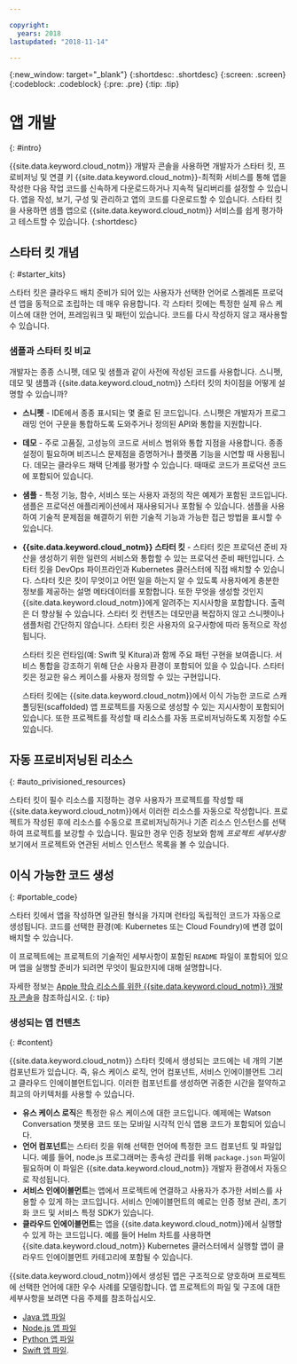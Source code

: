 ```yaml
---

copyright:
  years: 2018
lastupdated: "2018-11-14"

---
```

{:new_window: target="_blank"}
{:shortdesc: .shortdesc}
{:screen: .screen}
{:codeblock: .codeblock}
{:pre: .pre}
{:tip: .tip}

# 앱 개발
{: #intro}

{{site.data.keyword.cloud_notm}} 개발자 콘솔을 사용하면 개발자가 스타터 킷, 프로비저닝 및 연결 키 {{site.data.keyword.cloud_notm}}-최적화 서비스를 통해 앱을 작성한 다음 작업 코드를 신속하게 다운로드하거나 지속적 딜리버리를 설정할 수 있습니다. 앱을 작성, 보기, 구성 및 관리하고 앱의 코드를 다운로드할 수 있습니다. 스타터 킷을 사용하면 샘플 앱으로 {{site.data.keyword.cloud_notm}} 서비스를 쉽게 평가하고 테스트할 수 있습니다.
{:shortdesc}

## 스타터 킷 개념
{: #starter_kits}

스타터 킷은 클라우드 배치 준비가 되어 있는 사용자가 선택한 언어로 스켈레톤 프로덕션 앱을 동적으로 조립하는 데 매우 유용합니다. 각 스타터 킷에는 특정한 실제 유스 케이스에 대한 언어, 프레임워크 및 패턴이 있습니다. 코드를 다시 작성하지 않고 재사용할 수 있습니다.

### 샘플과 스타터 킷 비교

개발자는 종종 스니펫, 데모 및 샘플과 같이 사전에 작성된 코드를 사용합니다. 스니펫, 데모 및 샘플과 {{site.data.keyword.cloud_notm}} 스타터 킷의 차이점을 어떻게 설명할 수 있습니까?

* **스니펫** - IDE에서 종종 표시되는 몇 줄로 된 코드입니다. 스니펫은 개발자가 프로그래밍 언어 구문을 통합하도록 도와주거나 정의된 API와 통합을 지원합니다.

* **데모** - 주로 고품질, 고성능의 코드로 서비스 범위와 통합 지점을 사용합니다. 종종 설정이 필요하며 비즈니스 문제점을 증명하거나 플랫폼 기능을 시연할 때 사용됩니다. 데모는 클라우드 채택 단계를 평가할 수 있습니다. 때때로 코드가 프로덕션 코드에 포함되어 있습니다.

* **샘플** - 특정 기능, 함수, 서비스 또는 사용자 과정의 작은 예제가 포함된 코드입니다. 샘플은 프로덕션 애플리케이션에서 재사용되거나 포함될 수 있습니다. 샘플을 사용하여 기술적 문제점을 해결하기 위한 기술적 기능과 가능한 접근 방법을 표시할 수 있습니다.

* **{{site.data.keyword.cloud_notm}} 스타터 킷** - 스타터 킷은 프로덕션 준비 자산을 생성하기 위한 일련의 서비스와 통합할 수 있는 프로덕션 준비 패턴입니다. 스타터 킷을 DevOps 파이프라인과 Kubernetes 클러스터에 직접 배치할 수 있습니다. 스타터 킷은 킷이 무엇이고 어떤 일을 하는지 알 수 있도록 사용자에게 충분한 정보를 제공하는 설명 메타데이터를 포함합니다. 또한 무엇을 생성할 것인지 {{site.data.keyword.cloud_notm}}에게 알려주는 지시사항을 포함합니다. 출력은 더 향상될 수 있습니다. 스타터 킷 컨텐츠는 데모만큼 복잡하지 않고 스니펫이나 샘플처럼 간단하지 않습니다. 스타터 킷은 사용자의 요구사항에 따라 동적으로 작성됩니다.

  스타터 킷은 런타임(예: Swift 및 Kitura)과 함께 주요 패턴 구현을 보여줍니다. 서비스 통합을 강조하기 위해 단순 사용자 환경이 포함되어 있을 수 있습니다. 스타터 킷은 정교한 유스 케이스를 사용자 정의할 수 있는 구현입니다.

  스타터 킷에는 {{site.data.keyword.cloud_notm}}에서 이식 가능한 코드로 스캐폴딩된(scaffolded) 앱 프로젝트를 자동으로 생성할 수 있는 지시사항이 포함되어 있습니다. 또한 프로젝트를 작성할 때 리소스를 자동 프로비저닝하도록 지정할 수도 있습니다.

## 자동 프로비저닝된 리소스
{: #auto_privisioned_resources}

스타터 킷이 필수 리소스를 지정하는 경우 사용자가 프로젝트를 작성할 때 {{site.data.keyword.cloud_notm}}에서 이러한 리소스를 자동으로 작성합니다. 프로젝트가 작성된 후에 리소스를 수동으로 프로비저닝하거나 기존 리소스 인스턴스를 선택하여 프로젝트를 보강할 수 있습니다. 필요한 경우 인증 정보와 함께 *프로젝트 세부사항*보기에서 프로젝트와 연관된 서비스 인스턴스 목록을 볼 수 있습니다.

## 이식 가능한 코드 생성
{: #portable_code}

스타터 킷에서 앱을 작성하면 일관된 형식을 가지며 런타임 독립적인 코드가 자동으로 생성됩니다. 코드를 선택한 환경(예: Kubernetes 또는 Cloud Foundry)에 변경 없이 배치할 수 있습니다.

이 프로젝트에는 프로젝트의 기술적인 세부사항이 포함된 `README` 파일이 포함되어 있으며 앱을 실행할 준비가 되려면 무엇이 필요한지에 대해 설명합니다.

자세한 정보는 [Apple 학습 리소스를 위한 {{site.data.keyword.cloud_notm}} 개발자 콘솔](https://cloud.ibm.com/developer/appledevelopment/learning-resources)을 참조하십시오.
{: tip}

### 생성되는 앱 컨텐츠
{: #content}

{{site.data.keyword.cloud_notm}} 스타터 킷에서 생성되는 코드에는 네 개의 기본 컴포넌트가 있습니다. 즉, 유스 케이스 로직, 언어 컴포넌트, 서비스 인에이블먼트 그리고 클라우드 인에이블먼트입니다. 이러한 컴포넌트를 생성하면 귀중한 시간을 절약하고 최고의 아키텍처를 사용할 수 있습니다.

* **유스 케이스 로직**은 특정한 유스 케이스에 대한 코드입니다. 예제에는 Watson Conversation 챗봇용 코드 또는 모바일 시각적 인식 앱용 코드가 포함되어 있습니다.
* **언어 컴포넌트**는 스타터 킷을 위해 선택한 언어에 특정한 코드 컴포넌트 및 파일입니다. 예를 들어, node.js 프로그래머는 종속성 관리를 위해 `package.json` 파일이 필요하며 이 파일은 {{site.data.keyword.cloud_notm}} 개발자 환경에서 자동으로 작성됩니다.
* **서비스 인에이블먼트**는 앱에서 프로젝트에 연결하고 사용자가 추가한 서비스를 사용할 수 있게 하는 코드입니다. 서비스 인에이블먼트의 예로는 인증 정보 관리, 초기화 코드 및 서비스 특정 SDK가 있습니다.
* **클라우드 인에이블먼트**는 앱을 {{site.data.keyword.cloud_notm}}에서 실행할 수 있게 하는 코드입니다. 예를 들어 Helm 차트를 사용하면 {{site.data.keyword.cloud_notm}} Kubernetes 클러스터에서 실행할 앱이 클라우드 인에이블먼트 카테고리에 포함될 수 있습니다.

{{site.data.keyword.cloud_notm}}에서 생성된 앱은 구조적으로 양호하며 프로젝트에 선택한 언어에 대한 우수 사례를 모델링합니다. 앱 프로젝트의 파일 및 구조에 대한 세부사항을 보려면 다음 주제를 참조하십시오.

* [Java 앱 파일](/docs/apps/projects/java_project_contents.html)
* [Node.js 앱 파일](/docs/apps/projects/node_project_contents.html)
* [Python 앱 파일](/docs/apps/projects/python_project_contents.html)
* [Swift 앱 파일](/docs/apps/projects/swift_project_contents.html).
